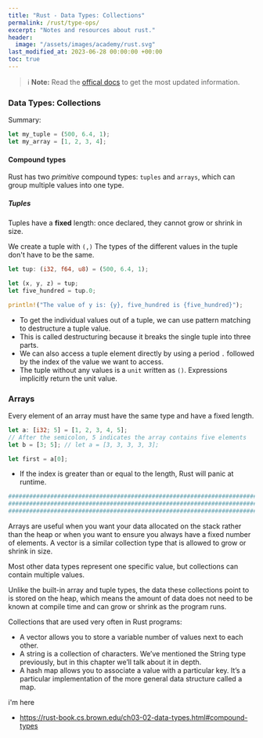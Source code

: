 ```yaml
---
title: "Rust - Data Types: Collections"
permalink: /rust/type-ops/
excerpt: "Notes and resources about rust."
header:
  image: "/assets/images/academy/rust.svg"
last_modified_at: 2023-06-28 00:00:00 +00:00
toc: true
---
```


> :information_source: **Note:** Read the [offical docs](https://www.rust-lang.org/learn) to get the most updated information.

### Data Types: Collections

Summary:

```rs
let my_tuple = (500, 6.4, 1);
let my_array = [1, 2, 3, 4];
```

#### Compound types

Rust has two *primitive* compound types: `tuples` and `arrays`, which can group multiple values into one type.

##### Tuples

Tuples have a **fixed** length: once declared, they cannot grow or shrink in size.

We create a tuple with `(,)`
The types of the different values in the tuple don't have to be the same.

```rs
let tup: (i32, f64, u8) = (500, 6.4, 1);

let (x, y, z) = tup;
let five_hundred = tup.0;

println!("The value of y is: {y}, five_hundred is {five_hundred}");
```

* To get the individual values out of a tuple, we can use pattern matching to destructure a tuple value.
* This is called destructuring because it breaks the single tuple into three parts.
* We can also access a tuple element directly by using a period `.` followed by the index of the value we want to access.
* The tuple without any values is a `unit` written as `()`. Expressions implicitly return the unit value.

### Arrays

Every element of an array must have the same type and have a fixed length.

```rs
let a: [i32; 5] = [1, 2, 3, 4, 5];
// After the semicolon, 5 indicates the array contains five elements
let b = [3; 5]; // let a = [3, 3, 3, 3, 3];

let first = a[0];
```

* If the index is greater than or equal to the length, Rust will panic at runtime.










```sh
################################################################################
################################################################################
################################################################################
```

Arrays are useful when you want your data allocated on the stack rather than the heap or when you want to ensure you always have a fixed number of elements. A vector is a similar collection type that is allowed to grow or shrink in size.


Most other data types represent one specific value, but collections can contain multiple values.

Unlike the built-in array and tuple types, the data these collections point to is stored on the heap, which means the amount of data does not need to be known at compile time and can grow or shrink as the program runs.

Collections that are used very often in Rust programs:

* A vector allows you to store a variable number of values next to each other.
* A string is a collection of characters. We’ve mentioned the String type previously, but in this chapter we’ll talk about it in depth.
* A hash map allows you to associate a value with a particular key. It’s a particular implementation of the more general data structure called a map.



i'm here
* https://rust-book.cs.brown.edu/ch03-02-data-types.html#compound-types
